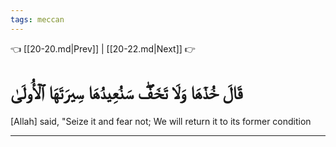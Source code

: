 ```yaml
---
tags: meccan
---
```


👈 [[20-20.md|Prev]] | [[20-22.md|Next]] 👉

# قَالَ خُذۡهَا وَلَا تَخَفۡۖ سَنُعِيدُهَا سِيرَتَهَا ٱلۡأُولَىٰ

[Allah] said, "Seize it and fear not; We will return it to its former condition

---

